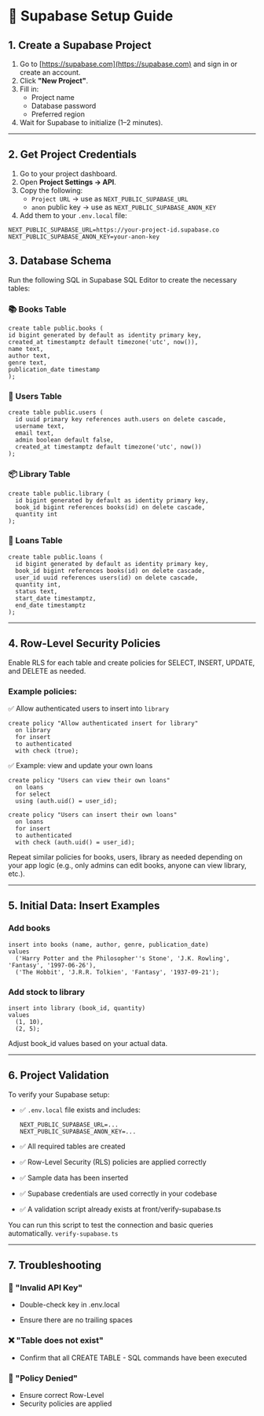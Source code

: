 # 🔧 Supabase Setup Guide

## 1. Create a Supabase Project

1. Go to [https://supabase.com](https://supabase.com) and sign in or create an account.
2. Click **"New Project"**.
3. Fill in:
   - Project name
   - Database password
   - Preferred region
4. Wait for Supabase to initialize (1–2 minutes).

---

## 2. Get Project Credentials

1. Go to your project dashboard.
2. Open **Project Settings → API**.
3. Copy the following:
   - `Project URL` → use as `NEXT_PUBLIC_SUPABASE_URL`
   - `anon` public key → use as `NEXT_PUBLIC_SUPABASE_ANON_KEY`
4. Add them to your `.env.local` file:

```env
NEXT_PUBLIC_SUPABASE_URL=https://your-project-id.supabase.co
NEXT_PUBLIC_SUPABASE_ANON_KEY=your-anon-key
```

## 3. Database Schema

Run the following SQL in Supabase SQL Editor to create the necessary tables:

### 📚 Books Table

```
create table public.books (
id bigint generated by default as identity primary key,
created_at timestamptz default timezone('utc', now()),
name text,
author text,
genre text,
publication_date timestamp
);
```

### 👤 Users Table

```
create table public.users (
  id uuid primary key references auth.users on delete cascade,
  username text,
  email text,
  admin boolean default false,
  created_at timestamptz default timezone('utc', now())
);
```

### 📦 Library Table

```
create table public.library (
  id bigint generated by default as identity primary key,
  book_id bigint references books(id) on delete cascade,
  quantity int
);
```

### 📖 Loans Table

```
create table public.loans (
  id bigint generated by default as identity primary key,
  book_id bigint references books(id) on delete cascade,
  user_id uuid references users(id) on delete cascade,
  quantity int,
  status text,
  start_date timestamptz,
  end_date timestamptz
);
```

---

## 4. Row-Level Security Policies

Enable RLS for each table and create policies for SELECT, INSERT, UPDATE, and DELETE as needed.

### Example policies:

✅ Allow authenticated users to insert into `library`

```
create policy "Allow authenticated insert for library"
  on library
  for insert
  to authenticated
  with check (true);
```

✅ Example: view and update your own loans

```
create policy "Users can view their own loans"
  on loans
  for select
  using (auth.uid() = user_id);

create policy "Users can insert their own loans"
  on loans
  for insert
  to authenticated
  with check (auth.uid() = user_id);

```

Repeat similar policies for books, users, library as needed depending on your app logic (e.g., only admins can edit books, anyone can view library, etc.).

---

## 5. Initial Data: Insert Examples

### Add books

```
insert into books (name, author, genre, publication_date)
values
  ('Harry Potter and the Philosopher''s Stone', 'J.K. Rowling', 'Fantasy', '1997-06-26'),
  ('The Hobbit', 'J.R.R. Tolkien', 'Fantasy', '1937-09-21');
```

### Add stock to library

```
insert into library (book_id, quantity)
values
  (1, 10),
  (2, 5);
```

Adjust book_id values based on your actual data.

---

## 6. Project Validation

To verify your Supabase setup:

- ✅ `.env.local` file exists and includes:

  ```env
  NEXT_PUBLIC_SUPABASE_URL=...
  NEXT_PUBLIC_SUPABASE_ANON_KEY=...
  ```

- ✅ All required tables are created

- ✅ Row-Level Security (RLS) policies are applied correctly

- ✅ Sample data has been inserted

- ✅ Supabase credentials are used correctly in your codebase

- ✅ A validation script already exists at front/verify-supabase.ts

You can run this script to test the connection and basic queries automatically. `verify-supabase.ts`

---

## 7. Troubleshooting

### 🔐 "Invalid API Key"

- Double-check key in .env.local

- Ensure there are no trailing spaces

### ❌ "Table does not exist"

- Confirm that all CREATE TABLE - SQL commands have been executed

### 🔁 "Policy Denied"

- Ensure correct Row-Level
- Security policies are applied
